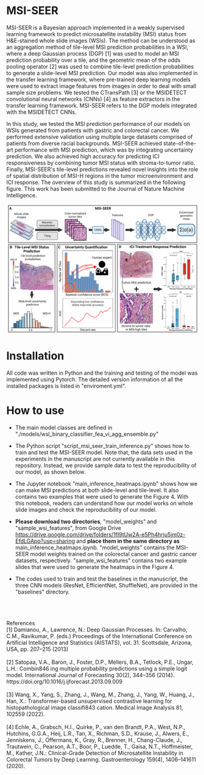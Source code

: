 # MSI-SEER

MSI-SEER is a Bayesian approach implemented in a weakly supervised learning framework to predict microsatellite instability (MSI) status from H&E-stained whole slide images (WSIs). The method can be understood as an aggregation method of tile-level MSI prediction probabilities in a WSI, where a deep Gaussian process (DGP) [1] was used to model an MSI prediction probability over a tile, and the geometric mean of the odds pooling operator [2] was used to combine tile-level prediction probabilities to generate a slide-level MSI prediction. Our model was also implemented in the transfer learning framework, where pre-trained deep learning models were used to extract image features from images in order to deal with small sample size problems. We tested the CTransPath [3] or the MSIDETECT convolutional neural networks (CNNs) [4] as feature extractors in the transfer learning framework. MSI-SEER refers to the DGP models integrated with the MSIDETECT CNNs. 

In this study, we tested the MSI prediction performance of our models on WSIs generated from patients with gastric and colorectal cancer. We performed extensive validation using multiple large datasets comprised of patients from diverse racial backgrounds. MSI-SEER achieved state-of-the-art performance with MSI prediction, which was by integrating uncertainty prediction. We also achieved high accuracy for predicting ICI responsiveness by combining tumor MSI status with stroma-to-tumor ratio. Finally, MSI-SEER's tile-level predictions revealed novel insights into the role of spatial distribution of MSI-H regions in the tumor microenvironment and ICI response. The overview of this study is summarized in the following figure. This work has been submitted to the Journal of Nature Machine Intelligence.


![Workflow of summary of the study](./MSI-SEER_overivew.png)

# Installation 
All code was written in Python and the training and testing of the model was implemented using Pytorch. The detailed version information of all the installed packages is listed in "enviroment.yml".

# How to use
- The main model classes are defined in "./models/wsl_binary_classifier_fea_vi_agg_ensemble.py" 

- The Python script "script_msi_seer_train_inference.py" shows how to train and test the MSI-SEER model. Note that, the data sets used in the experiments in the manuscript are not currently available in this repository. Instead, we provide sample data to test the reproducibility of our model, as shown below.

- The Jupyter notebook "main_inference_heatmaps.ipynb" shows how we can make MSI predictions at both slide-level and tile-level. It also contains two examples that were used to generate the Figure 4. With this notebook, readers can understand how our model works on whole slide images and check the reproducibility of our model.

- **Please download two directories**, "model_weights" and "sample_wsi_features", from Google Drive https://drive.google.com/drive/folders/1fI9tUw2A-e5Ph4hrju5jm0z-EfdLGApp?usp=sharing and **place them in the same directory as** main_inference_heatmaps.ipynb. "model_weights" contains the MSI-SEER model weights trained on the colorectal cancer and gastric cancer datasets, respectively. "sample_wsi_features" contains two example slides that were used to generate the heatmaps in the Figure 4.

- The codes used to train and test the baselines in the manuscript, the three CNN models (ResNet, EfficientNet, ShuffleNet), are provided in the "baselines" directory.    


<br />
<br />
<br />
References <br />
[1] Damianou, A., Lawrence, N.: Deep Gaussian Processes. In: Carvalho, C.M., Ravikumar, P. (eds.) Proceedings of the International Conference on Artificial Intelligence and Statistics (AISTATS), vol. 31. Scottsdale, Arizona, USA, pp. 207–215 (2013) <br /><br />
[2] Satopaa, V.A., Baron, J., Foster, D.P., Mellers, B.A., Tetlock, P.E., Ungar, L.H.: Combin846 ing multiple probability predictions using a simple logit model. International Journal of Forecasting 30(2), 344–356 (2014). https://doi.org/10.1016/j.ijforecast.2013.09.009 <br /><br />
[3] Wang, X., Yang, S., Zhang, J., Wang, M., Zhang, J., Yang, W., Huang, J., Han, X.: Transformer-based unsupervised contrastive learning for histopathological image classifi843 cation. Medical Image Analysis 81, 102559 (2022). <br /><br />
[4] Echle, A., Grabsch, H.I., Quirke, P., van den Brandt, P.A., West, N.P., Hutchins, G.G.A., Heij, L.R., Tan, X., Richman, S.D., Krause, J., Alwers, E., Jenniskens, J., Offermans, K., Gray, R., Brenner, H., Chang-Claude, J., Trautwein, C., Pearson, A.T., Boor, P., Luedde, T., Gaisa, N.T., Hoffmeister, M., Kather, J.N.: Clinical-Grade Detection of Microsatellite Instability in Colorectal Tumors by Deep Learning. Gastroenterology 159(4), 1406–141611 (2020).
